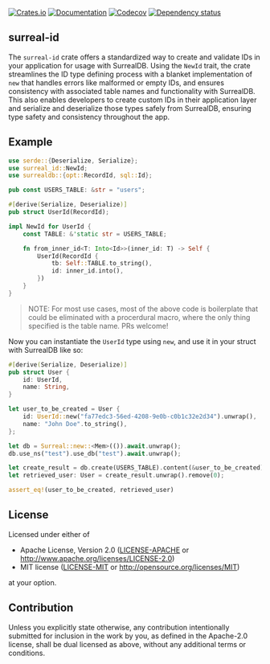 [![Crates.io](https://img.shields.io/crates/v/surreal_id.svg)](https://crates.io/crates/surreal_id)
[![Documentation](https://docs.rs/surreal-id/badge.svg)](https://docs.rs/surreal-id/)
[![Codecov](https://codecov.io/github/liamwh/surreal-id/coverage.svg?branch=main)](https://codecov.io/gh/liamwh/surreal-id)
[![Dependency status](https://deps.rs/repo/github/liamwh/surreal-id/status.svg)](https://deps.rs/repo/github/liamwh/surreal-id)

## surreal-id

The `surreal-id` crate offers a standardized way to create and validate IDs in your application for usage with SurrealDB. Using the `NewId` trait, the crate streamlines the ID type defining process with a blanket implementation of `new` that handles errors like malformed or empty IDs, and ensures consistency with associated table names and functionality with SurrealDB. This also enables developers to create custom IDs in their application layer and serialize and deserialize those types safely from SurrealDB, ensuring type safety and consistency throughout the app.

## Example

```rust
use serde::{Deserialize, Serialize};
use surreal_id::NewId;
use surrealdb::{opt::RecordId, sql::Id};

pub const USERS_TABLE: &str = "users";

#[derive(Serialize, Deserialize)]
pub struct UserId(RecordId);

impl NewId for UserId {
    const TABLE: &'static str = USERS_TABLE;

    fn from_inner_id<T: Into<Id>>(inner_id: T) -> Self {
        UserId(RecordId {
            tb: Self::TABLE.to_string(),
            id: inner_id.into(),
        })
    }
}
```

> NOTE: For most use cases, most of the above code is boilerplate that could be eliminated with a procerdural macro, where the only thing specified is the table name. PRs welcome!

Now you can instantiate the `UserId` type using `new`, and use it in your struct with SurrealDB like so:

```rust
#[derive(Serialize, Deserialize)]
pub struct User {
    id: UserId,
    name: String,
}

let user_to_be_created = User {
    id: UserId::new("fa77edc3-56ed-4208-9e0b-c0b1c32e2d34").unwrap(),
    name: "John Doe".to_string(),
};

let db = Surreal::new::<Mem>(()).await.unwrap();
db.use_ns("test").use_db("test").await.unwrap();

let create_result = db.create(USERS_TABLE).content(&user_to_be_created).await;
let retrieved_user: User = create_result.unwrap().remove(0);

assert_eq!(user_to_be_created, retrieved_user)
```

## License

Licensed under either of

- Apache License, Version 2.0
  ([LICENSE-APACHE](LICENSE-APACHE) or http://www.apache.org/licenses/LICENSE-2.0)
- MIT license
  ([LICENSE-MIT](LICENSE-MIT) or http://opensource.org/licenses/MIT)

at your option.

## Contribution

Unless you explicitly state otherwise, any contribution intentionally submitted
for inclusion in the work by you, as defined in the Apache-2.0 license, shall be
dual licensed as above, without any additional terms or conditions.
